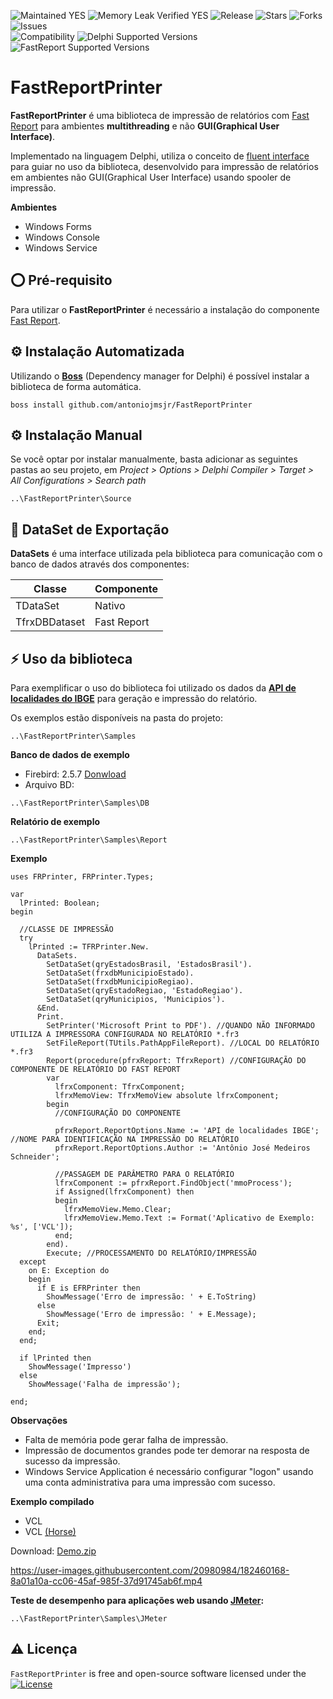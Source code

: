 ![Maintained YES](https://img.shields.io/badge/Maintained%3F-yes-green.svg?style=flat-square&color=important)
![Memory Leak Verified YES](https://img.shields.io/badge/Memory%20Leak%20Verified%3F-yes-green.svg?style=flat-square&color=important)
![Release](https://img.shields.io/github/v/release/antoniojmsjr/FastReportPrinter?label=Latest%20release&style=flat-square&color=important)
![Stars](https://img.shields.io/github/stars/antoniojmsjr/FastReportPrinter.svg?style=flat-square)
![Forks](https://img.shields.io/github/forks/antoniojmsjr/FastReportPrinter.svg?style=flat-square)
![Issues](https://img.shields.io/github/issues/antoniojmsjr/FastReportPrinter.svg?style=flat-square&color=blue)</br>
![Compatibility](https://img.shields.io/badge/Compatibility-VCL,%20Firemonkey,%20DataSnap,%20Horse,%20RDW,%20RADServer-3db36a?style=flat-square)
![Delphi Supported Versions](https://img.shields.io/badge/Delphi%20Supported%20Versions-XE7%20and%20above-3db36a?style=flat-square)
![FastReport Supported Versions](https://img.shields.io/badge/Fast%20Report%20Supported%20Versions-5.1.5%20and%20above-3db36a?style=flat-square)

# FastReportPrinter

**FastReportPrinter** é uma biblioteca de impressão de relatórios com [Fast Report](https://www.fast-report.com) para ambientes **multithreading** e não **GUI(Graphical User Interface)**.

Implementado na linguagem Delphi, utiliza o conceito de [fluent interface](https://en.wikipedia.org/wiki/Fluent_interface) para guiar no uso da biblioteca, desenvolvido para impressão de relatórios em ambientes não GUI(Graphical User Interface) usando spooler de impressão.

**Ambientes**

* Windows Forms
* Windows Console
* Windows Service

## ⭕ Pré-requisito

Para utilizar o **FastReportPrinter** é necessário a instalação do componente [Fast Report](https://www.fast-report.com).

## ⚙️ Instalação Automatizada

Utilizando o [**Boss**](https://github.com/HashLoad/boss/releases/latest) (Dependency manager for Delphi) é possível instalar a biblioteca de forma automática.

```
boss install github.com/antoniojmsjr/FastReportPrinter
```

## ⚙️ Instalação Manual

Se você optar por instalar manualmente, basta adicionar as seguintes pastas ao seu projeto, em *Project > Options > Delphi Compiler > Target > All Configurations > Search path*

```
..\FastReportPrinter\Source
```

## 🧬 DataSet de Exportação

**DataSets** é uma interface utilizada pela biblioteca para comunicação com o banco de dados através dos componentes:

| Classe | Componente |
|---|---|
| TDataSet | Nativo |
| TfrxDBDataset | Fast Report |

## ⚡️ Uso da biblioteca

Para exemplificar o uso do biblioteca foi utilizado os dados da **[API de localidades do IBGE](https://servicodados.ibge.gov.br/api/docs/localidades)** para geração e impressão do relatório.

Os exemplos estão disponíveis na pasta do projeto:

```
..\FastReportPrinter\Samples
```

**Banco de dados de exemplo**

* Firebird: 2.5.7 [Donwload](http://sourceforge.net/projects/firebird/files/firebird-win32/2.5.7-Release/Firebird-2.5.7.27050_0_Win32.exe/download)
* Arquivo BD:
```
..\FastReportPrinter\Samples\DB
```

**Relatório de exemplo**

```
..\FastReportPrinter\Samples\Report
```
**Exemplo**

```delphi
uses FRPrinter, FRPrinter.Types;
```
```delphi
var
  lPrinted: Boolean;
begin

  //CLASSE DE IMPRESSÃO
  try
    lPrinted := TFRPrinter.New.
      DataSets.
        SetDataSet(qryEstadosBrasil, 'EstadosBrasil').
        SetDataSet(frxdbMunicipioEstado).
        SetDataSet(frxdbMunicipioRegiao).
        SetDataSet(qryEstadoRegiao, 'EstadoRegiao').
        SetDataSet(qryMunicipios, 'Municipios').
      &End.
      Print.
        SetPrinter('Microsoft Print to PDF'). //QUANDO NÃO INFORMADO UTILIZA A IMPRESSORA CONFIGURADA NO RELATÓRIO *.fr3
        SetFileReport(TUtils.PathAppFileReport). //LOCAL DO RELATÓRIO *.fr3
        Report(procedure(pfrxReport: TfrxReport) //CONFIGURAÇÃO DO COMPONENTE DE RELATÓRIO DO FAST REPORT
        var
          lfrxComponent: TfrxComponent;
          lfrxMemoView: TfrxMemoView absolute lfrxComponent;
        begin
          //CONFIGURAÇÃO DO COMPONENTE

          pfrxReport.ReportOptions.Name := 'API de localidades IBGE'; //NOME PARA IDENTIFICAÇÃO NA IMPRESSÃO DO RELATÓRIO
          pfrxReport.ReportOptions.Author := 'Antônio José Medeiros Schneider';

          //PASSAGEM DE PARÂMETRO PARA O RELATÓRIO
          lfrxComponent := pfrxReport.FindObject('mmoProcess');
          if Assigned(lfrxComponent) then
          begin
            lfrxMemoView.Memo.Clear;
            lfrxMemoView.Memo.Text := Format('Aplicativo de Exemplo: %s', ['VCL']);
          end;
        end).
        Execute; //PROCESSAMENTO DO RELATÓRIO/IMPRESSÃO
  except
    on E: Exception do
    begin
      if E is EFRPrinter then
        ShowMessage('Erro de impressão: ' + E.ToString)
      else
        ShowMessage('Erro de impressão: ' + E.Message);
      Exit;
    end;
  end;

  if lPrinted then
    ShowMessage('Impresso')
  else
    ShowMessage('Falha de impressão');

end;
```

**Observações**

* Falta de memória pode gerar falha de impressão.
* Impressão de documentos grandes pode ter demorar na resposta de sucesso da impressão.
* Windows Service Application é necessário configurar "logon" usando uma conta administrativa para uma impressão com sucesso.

**Exemplo compilado**

* VCL
* VCL [(Horse)](https://github.com/HashLoad/horse)

Download: [Demo.zip](https://github.com/antoniojmsjr/FastReportPrinter/files/9245293/Demo.zip)


https://user-images.githubusercontent.com/20980984/182460168-8a01a10a-cc06-45af-985f-37d91745ab6f.mp4

**Teste de desempenho para aplicações web usando [JMeter](https://jmeter.apache.org/):**

```
..\FastReportPrinter\Samples\JMeter
```


## ⚠️ Licença
`FastReportPrinter` is free and open-source software licensed under the [![License](https://img.shields.io/badge/license-Apache%202-blue.svg)](https://github.com/antoniojmsjr/FastReportPrinter/blob/main/LICENSE)
